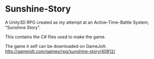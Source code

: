# Sunshine-Story
A Unity3D RPG created as my attempt at an Active-Time-Battle System, "Sunshine Story".

This contains the C# files used to make the game.

The game it self can be downloaded on GameJolt: http://gamejolt.com/games/rpg/sunshine-story/40812/ 
